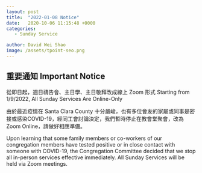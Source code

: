 ```yaml
---
layout: post
title:  "2022-01-08 Notice"
date:   2020-10-06 11:15:48 +0000
categories:
   - Sunday Service

author: David Wei Shao
image: /assets/tpoint-seo.png
---
```



## 重要通知 Important Notice

從即日起，週日禱告會、主日學、主日敬拜改成線上 Zoom 形式
Starting from 1/9/2022, All Sunday Services Are Online-Only

由於最近疫情在 Santa Clara County 十分嚴峻，也有多位會友的家屬或同事是密接或感染COVID-19，經同工會討論決定，我們暫時停止在教會堂聚會，改為 Zoom Online，請做好相應準備。

Upon learning that some family members or co-workers of our congregation members have tested positive or in close contact with someone with COVID-19, the Congregation Committee decided that we stop all in-person services effective immediately. All Sunday Services will be held via Zoom meetings. 
